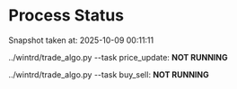 # Process Status

Snapshot taken at: 2025-10-09 00:11:11

../wintrd/trade_algo.py --task price_update: **NOT RUNNING**

../wintrd/trade_algo.py --task buy_sell: **NOT RUNNING**

